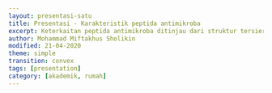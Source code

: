 ```yaml
---
layout: presentasi-satu
title: Presentasi - Karakteristik peptida antimikroba
excerpt: Keterkaitan peptida antimikroba ditinjau dari struktur tersier dan sekuen asam amino terhadap aktivitas antibakteri, antifungi, dan antiviral berdasarkan analisis PCA (Principal Component Analysis)
author: Mohammad Miftakhus Sholikin
modified: 21-04-2020
theme: simple
transition: convex
tags: [presentation]
category: [akademik, rumah]
---
```




<section
  data-markdown
  data-transition = "zoom"
  id = sampul>
  <script>
  <h3><a href = "{{site.baseurl}}/laman/akademik/">The Pattern of Association of Amino Acids from Insect Antimicrobial Peptides with Antimicrobial Activity: The PCA Approach</a></h3>
  <img src={{site.baseurl}}/images/postingan/2020-04-21-presentasi-peptida-antimikroba.svg width="375" height="375">
  </script>
</section>


<section
  data-markdown
  data-transition = "slide-in fade-out">
  <script>
  <h4>Mohammad Miftakhus Sholikin<sup>1,2</sup>, Anuraga Jayanegara<sup>2,4</sup>, Aris Tri Wahyudi<sup>3</sup> and Nahrowi<sup>4</sup></h4>
  
  <br>
  <small>1. Graduate School of Nutrition and Feed Science, Faculty of Animal Science, IPB University, Bogor, Indonesia</small>
  <small>2. Animal Feed and Nutrition Modelling Research Group, Department of Nutrition and Feed Technology, Faculty of Animal Science, IPB University, Bogor, Indonesia</small>
  <small>3. Department Biology, Faculty of Mathematics and Natural Sciences, IPB University, Bogor, Indonesia</small>
  <small>4. Department of Nutrition and Feed Technology, Faculty of Animal Science, IPB University, Bogor, Indonesia</small>
  
  <small>Kembali ke <a href="#/sampul">sampul</a> atau <a href="{{site.baseurl}}/laman/akademik/">akademik</a> bisa juga <a href="{{site.baseurl}}/akademik/rumah/presentasi-peptida-antimikroba/?print-pdf#/sampul">print pdf</a></small>
  </script>
</section>


<section
  data-markdown 
  data-transition = "fade-in slide-out">
  <script>
	This study aims to identify the pattern between amino acids of antimicrobial peptides (AMPs) against various microbial types and also find the type of AMPs that has the major role of inhibition. The 	database compiled from 55 papers on AMPs from insects that have a minimal inhibitory concentration (MIC), every experiment used pathogenic microbes. Then, data were analyzed using the principal component analysis (PCA). The PCA produced 29 dimensions with the presentation value of the variants (PC1 and PC2) 24.1% and 8.6%, respectively.

  <small>Kembali ke <a href = "#/sampul">sampul</a> atau <a href = "{{site.baseurl}}/laman/akademik/">akademik</a></small>
  </script>
</section>


<section
  data-markdown
  data-transition = "fade-in slide-out">
  <script>
	__Quadrant I__, there is inhibition of yeasts and gram-negative bacteria that are influenced by molecular weights and amino acids (Cysteine, Aspartic acid, Histidine, Leucine, Asparagine, Arginine, Serine, and Tyrosine), cysteine-rich peptides are a type of AMPs included in this quadrant. 
	__Quadrant II__, amino acids (Alanine, Glutamic acid, Phenylalanine, Lysine, Glycine, Isoleucine, Glutamine, Methionine, Threonine, and Valine) dont have a close relationship with microbial inhibition variables, glycine-rich polypeptides and alpha-helical categorized in quadrant II. 

  <small>Kembali ke <a href = "#/sampul">sampul</a> atau <a href = "{{site.baseurl}}/laman/akademik/">akademik</a></small>
  </script>
</section>


<section
  data-markdown
  data-transition = "fade-in slide-out">
  <script>
	__Quadrant III__, AMPs against inhibition of gram-negative bacteria, other types of AMPs included in quadrant III.
	__Quadrant IV__, fungi inhibition has an association with amino acids (L-tert-leucine, L-ornithine, Proline, Trans-4-hydroxy-L-proline, and Pyroglutamic acid). Proline-rich peptides included in quadrant IV. Cysteine-rich peptides have a major role, that can inhibit gram-negative and fungal bacteria, as an important amino acid is cysteine.

  <small>Kembali ke <a href = "#/sampul">sampul</a> atau <a href = "{{site.baseurl}}/laman/akademik/">akademik</a></small>
  </script>
</section>


<section
  data-markdown
  data-transition-speed = "fast">
  <script>
  Presentasi ini dibuat menggunakan [Reveal.js Demo Website](https://lab.hakim.se/reveal-js/#/)

  <small>Kembali ke <a href = "#/sampul">sampul</a> atau <a href = "{{site.baseurl}}/laman/akademik/">akademik</a></small>
  </script>
</section>
